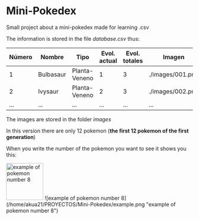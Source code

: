 # Mini-Pokedex
Small project about a mini-pokedex made for learning .csv

The information is stored in the file *database.csv* thus:

| Número | Nombre    | Tipo          | Evol. actual | Evol. totales | Imagen           |
|--------|-----------|---------------|--------------|---------------|------------------|
| 1      | Bulbasaur | Planta-Veneno | 1            | 3             | ./images/001.png |
| 2      | Ivysaur   | Planta-Veneno | 2            | 3             | ./images/002.png |
| ...    | ...       | ...           | ...          | ...           | ...              |

The images are stored in the folder *images*

In this version there are only 12 pokemon (**the first 12 pokemon of the first generation**)

When you write the number of the pokemon you want to see it shows you this:

<img src="/home/akua21/PROYECTOS/Mini-Pokedex/example.png" alt="example of pokemon number 8" style="height: 100px; width:100px;"/>
![example of pokemon number 8](/home/akua21/PROYECTOS/Mini-Pokedex/example.png "example of pokemon number 8")

